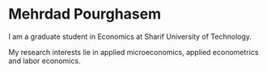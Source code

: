 <h1> Mehrdad Pourghasem</h1>
<p>I am a graduate student in Economics at Sharif University of Technology.</p>
<p>My research interests lie in applied microeconomics, applied econometrics and labor economics.</p

